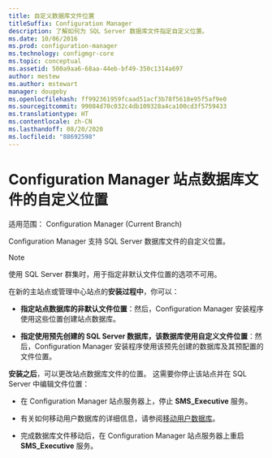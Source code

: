 ```yaml
---
title: 自定义数据库文件位置
titleSuffix: Configuration Manager
description: 了解如何为 SQL Server 数据库文件指定自定义位置。
ms.date: 10/06/2016
ms.prod: configuration-manager
ms.technology: configmgr-core
ms.topic: conceptual
ms.assetid: 500a9aa6-68aa-44eb-bf49-350c1314a697
author: mestew
ms.author: mstewart
manager: dougeby
ms.openlocfilehash: ff992361959fcaad51acf3b78f5618e95f5af9e0
ms.sourcegitcommit: 99084d70c032c4db109328a4ca100cd3f5759433
ms.translationtype: HT
ms.contentlocale: zh-CN
ms.lasthandoff: 08/20/2020
ms.locfileid: "88692598"
---
```

# <a name="custom-locations-for-configuration-manager-site-database-files"></a>Configuration Manager 站点数据库文件的自定义位置

适用范围：  Configuration Manager (Current Branch)

 Configuration Manager 支持 SQL Server 数据库文件的自定义位置。  

> [!NOTE]  
>  使用 SQL Server 群集时，用于指定非默认文件位置的选项不可用。  

 在新的主站点或管理中心站点的**安装过程中**，你可以：  

-   **指定站点数据库的非默认文件位置**：然后，Configuration Manager 安装程序使用这些位置创建站点数据库。  

-   **指定使用预先创建的 SQL Server 数据库，该数据库使用自定义文件位置**：然后，Configuration Manager 安装程序使用该预先创建的数据库及其预配置的文件位置。  

**安装之后**，可以更改站点数据库文件的位置。 这需要你停止该站点并在 SQL Server 中编辑文件位置：  

-   在 Configuration Manager 站点服务器上，停止 **SMS_Executive** 服务。  

-   有关如何移动用户数据库的详细信息，请参阅[移动用户数据库](/sql/relational-databases/databases/move-user-databases?view=sql-server-2014)。  

-   完成数据库文件移动后，在 Configuration Manager 站点服务器上重启 **SMS_Executive** 服务。